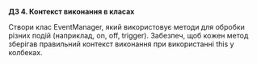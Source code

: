 **ДЗ 4. Контекст виконання в класах**

Створи клас EventManager, який використовує методи для обробки різних подій (наприклад, on, off, trigger). Забезпеч, щоб кожен метод зберігав правильний контекст виконання при використанні this у колбеках.
